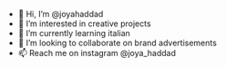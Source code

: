 - 👋 Hi, I’m @joyahaddad
- 👀 I’m interested in creative projects
- 🌱 I’m currently learning italian 
- 💞️ I’m looking to collaborate on brand advertisements
- 📫 Reach me on instagram @joya_haddad

<!---
joyahaddad/joyahaddad is a ✨ special ✨ repository because its `README.md` (this file) appears on your GitHub profile.
You can click the Preview link to take a look at your changes.
--->
